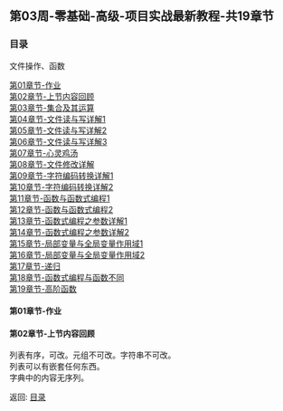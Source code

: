 
## 第03周-零基础-高级-项目实战最新教程-共19章节  

### 目录  

文件操作、函数  

[第01章节-作业](#第01章节-作业)  
[第02章节-上节内容回顾](#第02章节-上节内容回顾)  
[第03章节-集合及其运算](#第03章节-集合及其运算)  
[第04章节-文件读与写详解1](#第04章节-文件读与写详解1)  
[第05章节-文件读与写详解2](#第05章节-文件读与写详解2)  
[第06章节-文件读与写详解3](#第06章节-文件读与写详解3)  
[第07章节-心灵鸡汤](#第07章节-心灵鸡汤)  
[第08章节-文件修改详解](#第08章节-文件修改详解)  
[第09章节-字符编码转换详解1](#第09章节-字符编码转换详解1)  
[第10章节-字符编码转换详解2](#第10章节-字符编码转换详解2)  
[第11章节-函数与函数式编程1](#第11章节-函数与函数式编程1)  
[第12章节-函数与函数式编程2](#第12章节-函数与函数式编程2)  
[第13章节-函数式编程之参数详解1](#第13章节-函数式编程之参数详解1)  
[第14章节-函数式编程之参数详解2](#第14章节-函数式编程之参数详解2)  
[第15章节-局部变量与全局变量作用域1](#第15章节-局部变量与全局变量作用域1)  
[第16章节-局部变量与全局变量作用域2](#第16章节-局部变量与全局变量作用域2)  
[第17章节-递归](#第17章节-递归)  
[第18章节-函数式编程与函数不同](#第18章节-函数式编程与函数不同)  
[第19章节-高阶函数](#第19章节-高阶函数)  

#### 第01章节-作业  

#### 第02章节-上节内容回顾  
列表有序，可改。元组不可改。字符串不可改。  
列表可以有嵌套任何东西。  
字典中的内容无序列。  

返回: [目录](#目录)  
